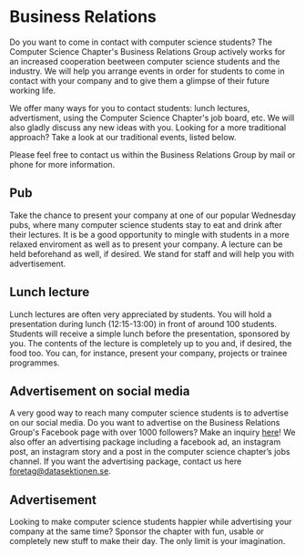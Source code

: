 # Business Relations

Do you want to come in contact with computer science students?
The Computer Science Chapter's Business Relations Group actively works for an increased
cooperation beetween computer science students and the industry. We will help
you arrange events in order for students to come in contact with your company
and to give them a glimpse of their future working life.

We offer many ways for you to contact students: lunch lectures, advertisment,
using the Computer Science Chapter's job board, etc. We will also gladly discuss
any new ideas with you. Looking for a more traditional approach? Take a look at
our traditional events, listed below.

Please feel free to contact us within the Business Relations Group by mail or phone
for more information.

## Pub

Take the chance to present your company at one of our popular Wednesday pubs,
where many computer science students stay to eat and drink after their lectures.
It is be a good opportunity to mingle with students in a more relaxed enviroment
as well as to present your company. A lecture can be held beforehand as well, if
desired. We stand for staff and will help you with advertisement.

## Lunch lecture

Lunch lectures are often very appreciated by students. You will hold a
presentation during lunch (12:15-13:00) in front of around 100 students.
Students will receive a simple lunch before the presentation, sponsored
by you. The contents of the lecture is completely up to you and, if
desired, the food too. You can, for instance, present your company, projects or
trainee programmes.

## Advertisement on social media

A very good way to reach many computer science students is to advertise on our social media. Do you want to advertise on the Business Relations Group's Facebook page with over 1000 followers? Make an inquiry [here](https://docs.google.com/forms/d/e/1FAIpQLSckG6WdOWUJzq-wQZYSc600Ted_N6PY6QM5l65DILzeyPFZoA/viewform?usp=sf_link)! We also offer an advertising package including  a facebook ad, an instagram post, an instagram story and a post in the computer science chapter’s jobs channel. If you want the advertising package, contact us here [foretag@datasektionen.se](mailto:foretag@datasektionen.se).

## Advertisement

Looking to make computer science students happier while advertising your company
at the same time? Sponsor the chapter with fun, usable or completely new
stuff to make their day. The only limit is your imagination.
